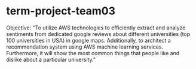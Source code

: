 # term-project-team03
Objective: "To utilize AWS technologies to efficiently extract and analyze sentiments from dedicated google reviews about different universities 
(top 100 universities in USA) in google maps. Additionally, to architect a recommendation system using AWS machine learning services. 
Furthermore, it will show the most common things that people like and dislike about a particular university."

